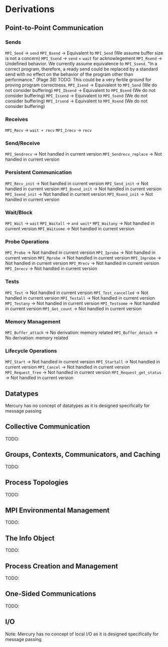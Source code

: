 # Derivations
## Point-to-Point Communication

### Sends
`MPI_Send` -> `send`
`MPI_Bsend` -> Equivalent to `MPI_Send` (We assume buffer size is not a concern)
`MPI_Ssend` -> `send` + `wait` for acknowlegement
`MPI_Rsend` -> Undefined behavior. We currently assume equivalence to `MPI_Ssend`. "In a correct program, therefore, a ready send could be replaced by a standard send with no effect on the behavior of the program other than performance." (Page 38) TODO: This could be a very fertile ground for proving program correctness.
`MPI_Isend` -> Equivalent to `MPI_Send` (We do not consider buffering)
`MPI_Ibsend` -> Equivalent to `MPI_Bsend` (We do not consider buffering)
`MPI_Issend` -> Equivalent to `MPI_Ssend` (We do not consider buffering)
`MPI_Irsend` -> Equivalent to `MPI_Rsend` (We do not consider buffering)

### Receives
`MPI_Recv` -> `wait + recv`
`MPI_Irecv` -> `recv`

### Send/Receive
`MPI_Sendrecv` -> Not handled in current version
`MPI_Sendrecv_replace` -> Not handled in current version

### Persistent Communication
`MPI_Recv_init` -> Not handled in current version
`MPI_Send_init` -> Not handled in current version
`MPI_Bsend_init` -> Not handled in current version
`MPI_Ssend_init` -> Not handled in current version
`MPI_Rsend_init` -> Not handled in current version

### Wait/Block
`MPI_Wait` -> `wait`
`MPI_Waitall` -> `and wait*`
`MPI_Waitany` -> Not handled in current version
`MPI_Waitsome` -> Not handled in current version

### Probe Operations
`MPI_Probe` -> Not handled in current version
`MPI_Iprobe` -> Not handled in current version
`MPI_Mprobe` -> Not handled in current version
`MPI_Improbe` -> Not handled in current version
`MPI_Mrecv` -> Not handled in current version
`MPI_Imrecv` -> Not handled in current version

### Tests
`MPI_Test` -> Not handled in current version
`MPI_Test_cancelled` -> Not handled in current version
`MPI_Testall` -> Not handled in current version
`MPI_Testany` -> Not handled in current version
`MPI_Testsome` -> Not handled in current version
`MPI_Get_count` -> Not handled in current version

### Memory Management
`MPI_Buffer_attach` -> No derivation: memory related
`MPI_Buffer_detach` -> No derivation: memory related

### Lifecycle Operations
`MPI_Start` -> Not handled in current version
`MPI_Startall` -> Not handled in current version
`MPI_Cancel` -> Not handled in current version
`MPI_Request_free` -> Not handled in current version
`MPI_Request_get_status` -> Not handled in current version

## Datatypes
Mercury has no concept of datatypes as it is designed specifically for message passing

## Collective Communication
TODO:

## Groups, Contexts, Communicators, and Caching
TODO:

## Process Topologies
TODO:

## MPI Environmental Management
TODO:

## The Info Object
TODO:

## Process Creation and Management
TODO:

## One-Sided Communications
TODO:

## I/O
Note: Mercury has no concept of local I/O as it is designed specifically for message passing
